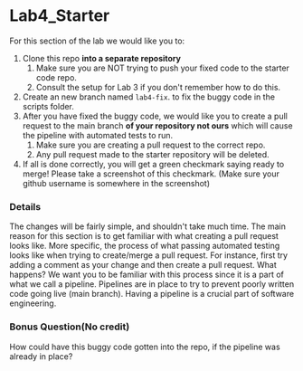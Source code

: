# Lab4_Starter

For this section of the lab we would like you to:
1. Clone this repo **into a separate repository**
    1. Make sure you are NOT trying to push your fixed code to the starter code repo.
    2. Consult the setup for Lab 3 if you don't remember how to do this.
3. Create an new branch named `lab4-fix`. to fix the buggy code in the scripts folder.
5. After you have fixed the buggy code, we would like you to create a pull request to the main branch **of your repository not ours** which will cause the pipeline with automated tests to run.
    1. Make sure you are creating a pull request to the correct repo.
    2. Any pull request made to the starter repository will be deleted.
7. If all is done correctly, you will get a green checkmark saying ready to merge! Please take a screenshot of this checkmark. (Make sure your github username is somewhere in the screenshot)

### Details

The changes will be fairly simple, and shouldn't take much time. The main reason for this section is to get familiar with what creating a pull request looks like. More specific, the process of what passing automated testing looks like when trying to create/merge a pull request. For instance, first try adding a comment as your change and then create a pull request. What happens? We want you to be familiar with this process since it is a part of what we call a pipeline. Pipelines are in place to try to prevent poorly written code going live (main branch). Having a pipeline is a crucial part of software engineering.

### Bonus Question(No credit)

How could have this buggy code gotten into the repo, if the pipeline was already in place? 

